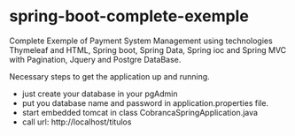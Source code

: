 # spring-boot-complete-exemple
Complete Exemple of Payment System Management using technologies Thymeleaf and HTML, Spring boot, Spring Data, Spring ioc
and Spring MVC with Pagination, Jquery and Postgre DataBase.

Necessary steps to get the application up and running.
- just create your database in your pgAdmin
- put you database name and password in application.properties file.
- start embedded tomcat in class CobrancaSpringApplication.java
- call url: http://localhost/titulos
